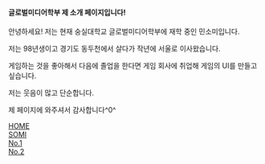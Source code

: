 
   <h4>글로벌미디어학부 제 소개 페이지입니다!</h4>
   <p> 안녕하세요! 저는 현재 숭실대학교 글로벌미디어학부에 재학 중인 민소미입니다.  </p>
   <p> 저는 98년생이고 경기도 동두천에서 살다가 작년에 서울로 이사왔습니다.  </p>
   <p> 게임하는 것을 좋아해서 다음에 졸업을 한다면 게임 회사에 취업해 게임의 UI를 만들고 싶습니다.</p>
   <p> 저는 웃음이 많고 단순합니다.</p>
   <p> 제 페이지에 와주셔서 감사합니다^0^</p>
   <p> 
   <div class="mitem" id="m1" > <a href="https://someii.github.io/HOME/index.html" > HOME </a> </div>
   <div><a href="https://someii.github.io/SOMI/." target="_blank" > SOMI </a></div>
   <div class="mitem" id="m3"> <a href="https://someii.github.io/somProcessingOne/index.html" target="_blank"> No.1 </a></div>
   <div class="mitem" id="m3"> <a href="https://someii.github.io/somProcessingTwo/index.html" target="_blank"> No.2 </a></div>
 
